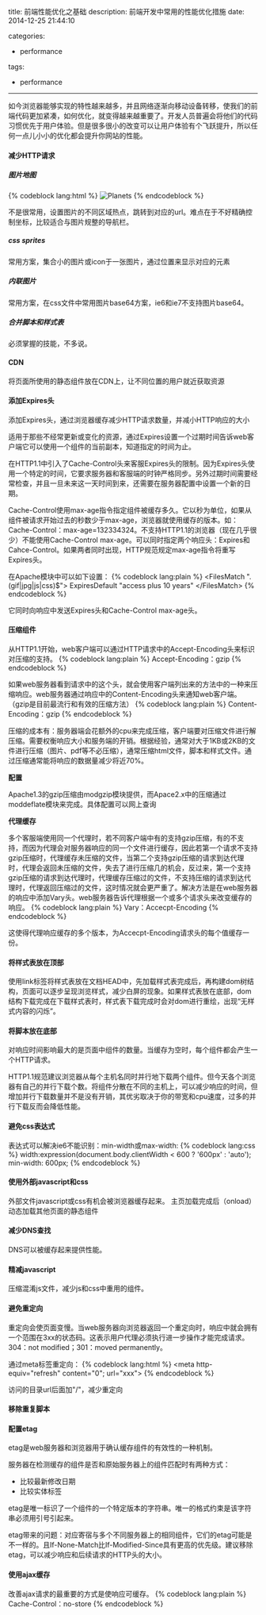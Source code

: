 title: 前端性能优化之基础
description: 前端开发中常用的性能优化措施
date: 2014-12-25 21:44:10

categories: 
- performance

tags:
- performance

---
如今浏览器能够实现的特性越来越多，并且网络逐渐向移动设备转移，使我们的前端代码更加紧凑，如何优化，就变得越来越重要了。<!-- more -->开发人员普遍会将他们的代码习惯优先于用户体验。但是很多很小的改变可以让用户体验有个飞跃提升，所以任何一点儿小小的优化都会提升你网站的性能。
#### 减少HTTP请求
##### 图片地图
{% codeblock lang:html %}
<img src="planets.jpg" border="0" usemap="#planetmap" alt="Planets" />
<map name="planetmap" id="planetmap">
    <area shape="circle" coords="180,139,14" href ="venus.html" alt="Venus" />
    <area shape="circle" coords="129,161,10" href ="mercur.html" alt="Mercury" />
    <area shape="rect" coords="0,0,110,260" href ="sun.html" alt="Sun" />
</map>
{% endcodeblock %} 

不是很常用，设置图片的不同区域热点，跳转到对应的url。难点在于不好精确控制坐标，比较适合与图片规整的导航栏。   
##### css sprites

常用方案，集合小的图片或icon于一张图片，通过位置来显示对应的元素
##### 内联图片
常用方案，在css文件中常用图片base64方案，ie6和ie7不支持图片base64。
##### 合并脚本和样式表
必须掌握的技能，不多说。
#### CDN
将页面所使用的静态组件放在CDN上，让不同位置的用户就近获取资源
#### 添加Expires头
添加Expires头，通过浏览器缓存减少HTTP请求数量，并减小HTTP响应的大小

适用于那些不经常更新或变化的资源，通过Expires设置一个过期时间告诉web客户端它可以使用一个组件的当前副本，知道指定的时间为止。

在HTTP1.1中引入了Cache-Control头来客服Expires头的限制。因为Expires头使用一个特定的时间，它要求服务器和客服端的时钟严格同步。另外过期时间需要经常检查，并且一旦未来这一天时间到来，还需要在服务器配置中设置一个新的日期。

Cache-Control使用max-age指令指定组件被缓存多久。它以秒为单位，如果从组件被请求开始过去的秒数少于max-age，浏览器就使用缓存的版本。如：Cache-Control：max-age=132334324。不支持HTTP1.1的浏览器（现在几乎很少）不能使用Cache-Control max-age。可以同时指定两个响应头：Expires和Cahce-Control。如果两者同时出现，HTTP规范规定max-age指令将重写Expires头。

在Apache模块中可以如下设置：
{% codeblock lang:plain %}
&lt;FilesMatch "\.(gif|jpg|js|css)$">
ExpiresDefault "access plus 10 years"
&lt;/FilesMatch>
{% endcodeblock %} 

它同时向响应中发送Expires头和Cache-Control max-age头。
#### 压缩组件 
从HTTP1.1开始，web客户端可以通过HTTP请求中的Accept-Encoding头来标识对压缩的支持。
{% codeblock lang:plain %}
Accept-Encoding：gzip
{% endcodeblock %} 

如果web服务器看到请求中的这个头，就会使用客户端列出来的方法中的一种来压缩响应。web服务器通过响应中的Content-Encoding头来通知web客户端。（gzip是目前最流行和有效的压缩方法）
{% codeblock lang:plain %}
Content-Encoding：gzip
{% endcodeblock %} 

压缩的成本有：服务器端会花额外的cpu来完成压缩，客户端要对压缩文件进行解压缩。需要权衡响应大小和服务端的开销。根据经验，通常对大于1KB或2KB的文件进行压缩（图片、pdf等不必压缩），通常压缩html文件，脚本和样式文件。通过压缩通常能将响应的数据量减少将近70%。

**配置**

Apache1.3的gzip压缩由modgzip模块提供，而Apace2.x中的压缩通过moddeflate模块来完成。具体配置可以网上查询

**代理缓存**

多个客服端使用同一个代理时，若不同客户端中有的支持gzip压缩，有的不支持，而因为代理会对服务器响应的同一个文件进行缓存，因此若第一个请求不支持gzip压缩时，代理缓存未压缩的文件，当第二个支持gzip压缩的请求到达代理时，代理会返回未压缩的文件，失去了进行压缩几的机会，反过来，第一个支持gzip压缩的请求到达代理时，代理缓存压缩过的文件，不支持压缩的请求到达代理时，代理返回压缩过的文件，这时情况就会更严重了。解决方法是在web服务器的响应中添加Vary头。web服务器告诉代理根据一个或多个请求头来改变缓存的响应。
{% codeblock lang:plain %}
Vary：Accecpt-Encoding
{% endcodeblock %}

这使得代理响应缓存的多个版本，为Accecpt-Encoding请求头的每个值缓存一份。  
#### 将样式表放在顶部  
使用link标签将样式表放在文档HEAD中，先加载样式表完成后，再构建dom树结构，页面可以逐步呈现浏览样式，减少白屏的现象。如果样式表放在底部，dom结构下载完成在下载样式表时，样式表下载完成时会对dom进行重绘，出现“无样式内容的闪烁”。
#### 将脚本放在底部
对响应时间影响最大的是页面中组件的数量。当缓存为空时，每个组件都会产生一个HTTP请求。

HTTP1.1规范建议浏览器从每个主机名同时并行地下载两个组件。但今天各个浏览器有自己的并行下载个数。将组件分散在不同的主机上，可以减少响应的时间，但增加并行下载数量并不是没有开销，其优劣取决于你的带宽和cpu速度，过多的并行下载反而会降低性能。
#### 避免css表达式
表达式可以解决ie6不能识别：min-width或max-width:
{% codeblock lang:css %}
width:expression(document.body.clientWidth < 600 ? '600px' : 'auto');
min-width: 600px;
{% endcodeblock %}

#### 使用外部javascript和css
外部文件javascript或css有机会被浏览器缓存起来。
主页加载完成后（onload）动态加载其他页面的静态组件

#### 减少DNS查找

DNS可以被缓存起来提供性能。

#### 精减javascript

压缩混淆js文件，减少js和css中重用的组件。

#### 避免重定向
重定向会使页面变慢。当web服务器向浏览器返回一个重定向时，响应中就会拥有一个范围在3xx的状态码。这表示用户代理必须执行进一步操作才能完成请求。304：not modified；301：moved permanently。

通过meta标签重定向：
{% codeblock lang:html %}
<meta http-equiv="refresh" content="0"; url="xxx">
{% endcodeblock %}

访问的目录url后面加"/"，减少重定向

#### 移除重复脚本

#### 配置etag

etag是web服务器和浏览器用于确认缓存组件的有效性的一种机制。

服务器在检测缓存的组件是否和原始服务器上的组件匹配时有两种方式：
* 比较最新修改日期
* 比较实体标签

etag是唯一标识了一个组件的一个特定版本的字符串。唯一的格式约束是该字符串必须用引号引起来。

etag带来的问题：对应寄宿与多个不同服务器上的相同组件，它们的etag可能是不一样的。且If-None-Match比If-Modified-Since具有更高的优先级。建议移除etag，可以减少响应和后续请求的HTTP头的大小。

#### 使用ajax缓存

改善ajax请求的最重要的方式是使响应可缓存。
{% codeblock lang:plain %}
Cache-Control：no-store
{% endcodeblock %}
